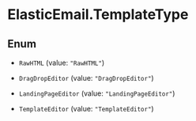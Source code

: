 # ElasticEmail.TemplateType

## Enum


* `RawHTML` (value: `"RawHTML"`)

* `DragDropEditor` (value: `"DragDropEditor"`)

* `LandingPageEditor` (value: `"LandingPageEditor"`)

* `TemplateEditor` (value: `"TemplateEditor"`)


